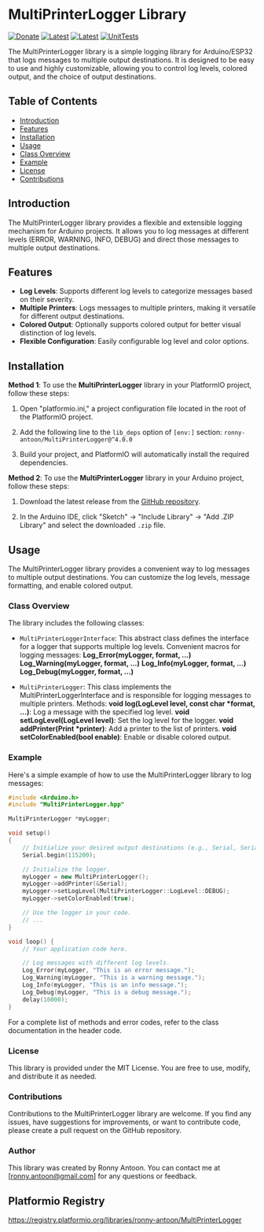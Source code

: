 # MultiPrinterLogger Library

[![Donate](https://img.shields.io/badge/Donate-PayPal-green.svg)](https://www.paypal.com/donate/?hosted_button_id=BACPRJTAU4G4E)
[![Latest](https://img.shields.io/github/v/tag/ronny-antoon/MultiPrinterLogger?color=red&label=last+release)](https://github.com/ronny-antoon/MultiPrinterLogger/releases)
[![Latest](https://badges.registry.platformio.org/packages/ronny-antoon/library/MultiPrinterLogger.svg)](https://registry.platformio.org/libraries/ronny-antoon/MultiPrinterLogger)
[![UnitTests](https://github.com/ronny-antoon/MultiPrinterLogger/actions/workflows/build-and-test-embeded.yaml/badge.svg)](https://github.com/ronny-antoon/MultiPrinterLogger/actions/workflows/build-and-test-embeded.yaml)

The MultiPrinterLogger library is a simple logging library for Arduino/ESP32 that logs messages to multiple output destinations. It is designed to be easy to use and highly customizable, allowing you to control log levels, colored output, and the choice of output destinations.

## Table of Contents
- [Introduction](#introduction)
- [Features](#features)
- [Installation](#installation)
- [Usage](#usage)
- [Class Overview](#class-overview)
- [Example](#example)
- [License](#license)
- [Contributions](#contributions)

## Introduction

The MultiPrinterLogger library provides a flexible and extensible logging mechanism for Arduino projects. It allows you to log messages at different levels (ERROR, WARNING, INFO, DEBUG) and direct those messages to multiple output destinations.

## Features
- **Log Levels**: Supports different log levels to categorize messages based on their severity.
- **Multiple Printers**: Logs messages to multiple printers, making it versatile for different output destinations.
- **Colored Output**: Optionally supports colored output for better visual distinction of log levels.
- **Flexible Configuration**: Easily configurable log level and color options.

## Installation

**Method 1**:
To use the **MultiPrinterLogger** library in your PlatformIO project, follow these steps:

1. Open "platformio.ini," a project configuration file located in the root of the PlatformIO project.

2. Add the following line to the `lib_deps` option of `[env:]` section:
   `ronny-antoon/MultiPrinterLogger@^4.0.0`

3. Build your project, and PlatformIO will automatically install the required dependencies.

**Method 2**:
To use the **MultiPrinterLogger** library in your Arduino project, follow these steps:

1. Download the latest release from the [GitHub repository](https://github.com/ronny-antoon/MultiPrinterLogger).

2. In the Arduino IDE, click "Sketch" -> "Include Library" -> "Add .ZIP Library" and select the downloaded `.zip` file.

## Usage

The MultiPrinterLogger library provides a convenient way to log messages to multiple output destinations. You can customize the log levels, message formatting, and enable colored output.

### Class Overview

The library includes the following classes:
- `MultiPrinterLoggerInterface`: This abstract class defines the interface for a logger that supports multiple log levels.
Convenient macros for logging messages:
**Log_Error(myLogger, format, ...)**
**Log_Warning(myLogger, format, ...)**
**Log_Info(myLogger, format, ...)**
**Log_Debug(myLogger, format, ...)**

- `MultiPrinterLogger`: This class implements the MultiPrinterLoggerInterface and is responsible for logging messages to multiple printers.
Methods:
**void log(LogLevel level, const char *format, ...)**: Log a message with the specified log level.
**void setLogLevel(LogLevel level)**: Set the log level for the logger.
**void addPrinter(Print *printer)**: Add a printer to the list of printers.
**void setColorEnabled(bool enable)**: Enable or disable colored output.

### Example

Here's a simple example of how to use the MultiPrinterLogger library to log messages:

```cpp
#include <Arduino.h>
#include "MultiPrinterLogger.hpp"

MultiPrinterLogger *myLogger;

void setup()
{
    // Initialize your desired output destinations (e.g., Serial, Serial1, etc.).
    Serial.begin(115200);

    // Initialize the logger.
    myLogger = new MultiPrinterLogger();
    myLogger->addPrinter(&Serial);
    myLogger->setLogLevel(MultiPrinterLogger::LogLevel::DEBUG);
    myLogger->setColorEnabled(true);

    // Use the logger in your code.
    // ...
}

void loop() {
    // Your application code here.

    // Log messages with different log levels.
    Log_Error(myLogger, "This is an error message.");
    Log_Warning(myLogger, "This is a warning message.");
    Log_Info(myLogger, "This is an info message.");
    Log_Debug(myLogger, "This is a debug message.");
    delay(10000);
}
```

For a complete list of methods and error codes, refer to the class documentation in the header code.

### License

This library is provided under the MIT License. You are free to use, modify, and distribute it as needed.

### Contributions

Contributions to the MultiPrinterLogger library are welcome. If you find any issues, have suggestions for improvements, or want to contribute code, please create a pull request on the GitHub repository.

### Author

This library was created by Ronny Antoon. You can contact me at [ronny.antoon@gmail.com] for any questions or feedback.

## Platformio Registry

https://registry.platformio.org/libraries/ronny-antoon/MultiPrinterLogger